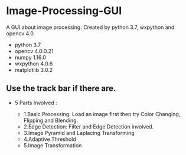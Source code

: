 # Image-Processing-GUI
A GUI about image processing. Created by python 3.7, wxpython and opencv 4.0.
  * python 3.7
  * opencv 4.0.0.21
  * numpy 1.16.0
  * wxpython 4.0.6
  * matplotlib 3.0.2
 
## **Use the track bar if there are.**
* 5 Parts Involved :

  * 1.Basic Processing: Load an image first then try Color Changing, Flipping and Blending. 
  * 2.Edge Detection: Filter and Edge Detection involved. 
  * 3.Image Pyramid and Laplacing Transforming 
  * 4.Adaptive Threshold 
  * 5.Image Transformation 
